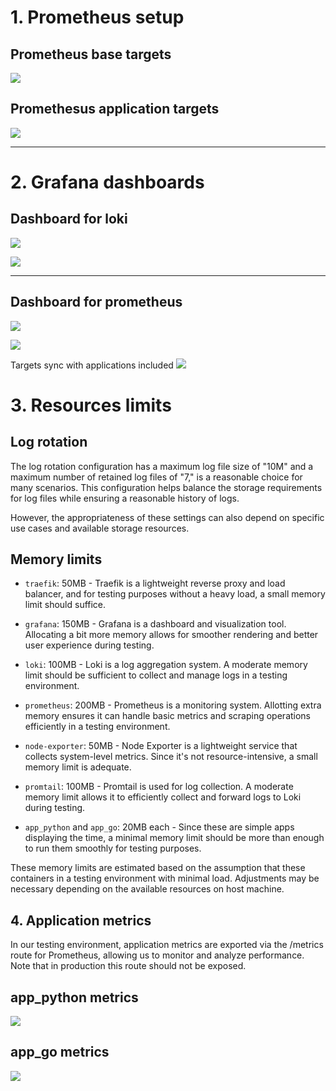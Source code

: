 # 1. Prometheus setup


## Prometheus base targets
 ![](prometheus_base_targets.png)

## Promethesus application targets

![](prometheus_app_targets.png)


---

# 2. Grafana dashboards

##  Dashboard for loki


![](loki_dashboard_2.png)

![](loki_dashboard_1.png)

---

## Dashboard for prometheus


![](prometheus_dashboard_2.png)

![](prometheus_dashboard_1.png)


Targets sync with applications included
![](prometheus_dashboard_apps.png)

# 3. Resources limits 

## Log rotation

The log rotation configuration has a maximum log file size of "10M" and a maximum number of retained log files of "7," is a reasonable choice for many scenarios. This configuration helps balance the storage requirements for log files while ensuring a reasonable history of logs.

However, the appropriateness of these settings can also depend on specific use cases and available storage resources.

## Memory limits


- `traefik`: 50MB - Traefik is a lightweight reverse proxy and load balancer, and for testing purposes without a heavy load, a small memory limit should suffice.

- `grafana`: 150MB - Grafana is a dashboard and visualization tool. Allocating a bit more memory allows for smoother rendering and better user experience during testing.

- `loki`: 100MB - Loki is a log aggregation system. A moderate memory limit should be sufficient to collect and manage logs in a testing environment.

- `prometheus`: 200MB - Prometheus is a monitoring system. Allotting extra memory ensures it can handle basic metrics and scraping operations efficiently in a testing environment.

- `node-exporter`: 50MB - Node Exporter is a lightweight service that collects system-level metrics. Since it's not resource-intensive, a small memory limit is adequate.

- `promtail`: 100MB - Promtail is used for log collection. A moderate memory limit allows it to efficiently collect and forward logs to Loki during testing.

- `app_python` and `app_go`: 20MB each - Since these are simple apps displaying the time, a minimal memory limit should be more than enough to run them smoothly for testing purposes.

These memory limits are estimated based on the assumption that these containers in a testing environment with minimal load. Adjustments may be necessary depending on the available resources on host machine.

## 4. Application metrics

In our testing environment, application metrics are exported via the /metrics route for Prometheus, allowing us to monitor and analyze performance. Note that in production this route should not be exposed.

## app_python metrics
![](app_python_metrics.png)


## app_go metrics
![](app_go_metrics.png)